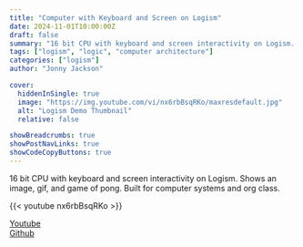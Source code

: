 ```yaml
---
title: "Computer with Keyboard and Screen on Logism"
date: 2024-11-01T10:00:00Z
draft: false
summary: "16 bit CPU with keyboard and screen interactivity on Logism. Shows an image, gif, and game of pong."
tags: ["logism", "logic", "computer architecture"]
categories: ["logism"]
author: "Jonny Jackson"

cover:
  hiddenInSingle: true
  image: "https://img.youtube.com/vi/nx6rbBsqRKo/maxresdefault.jpg"
  alt: "Logism Demo Thumbnail"
  relative: false

showBreadcrumbs: true
showPostNavLinks: true
showCodeCopyButtons: true
---
```


16 bit CPU with keyboard and screen interactivity on Logism. Shows an image, gif, and game of pong. Built for computer systems and org class.

{{< youtube nx6rbBsqRKo >}}

[Youtube](https://www.youtube.com/watch?v=nx6rbBsqRKo)  
[Github](https://github.com/jonnyjackson26/logism_computer_with_screen_and_keyboard)
